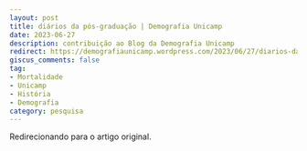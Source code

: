 ```yaml
---
layout: post
title: diários da pós-graduação | Demografia Unicamp
date: 2023-06-27
description: contribuição ao Blog da Demografia Unicamp
redirect: https://demografiaunicamp.wordpress.com/2023/06/27/diarios-da-pos-graduacao-matheus-albino/
giscus_comments: false
tag:
- Mortalidade
- Unicamp
- História
- Demografia
category: pesquisa
---
```


Redirecionando para o artigo original.
